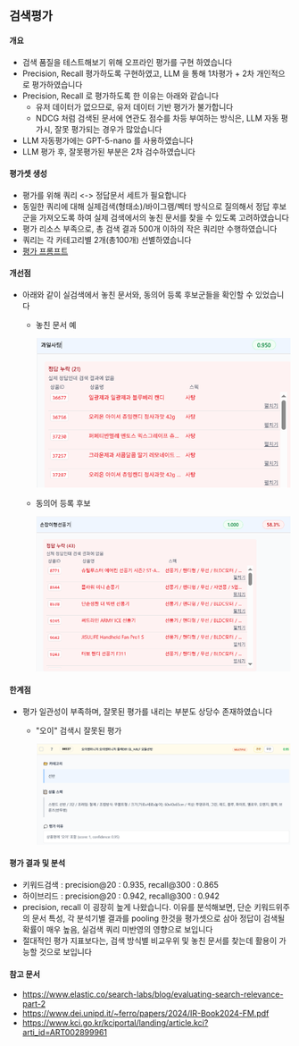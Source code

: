 ## 검색평가

#### 개요
- 검색 품질을 테스트해보기 위해 오프라인 평가를 구현 하였습니다
- Precision, Recall 평가하도록 구현하였고, LLM 을 통해 1차평가 + 2차 개인적으로 평가하였습니다
- Precision, Recall 로 평가하도록 한 이유는 아래와 같습니다
  - 유저 데이터가 없으므로, 유저 데이터 기반 평가가 불가합니다
  - NDCG 처럼 검색된 문서에 연관도 점수를 차등 부여하는 방식은, LLM 자동 평가시, 잘못 평가되는 경우가 많았습니다
- LLM 자동평가에는 GPT-5-nano 를 사용하였습니다
- LLM 평가 후, 잘못평가된 부분은 2차 검수하였습니다

#### 평가셋 생성 
- 평가를 위해 쿼리 <-> 정답문서 세트가 필요합니다
- 동일한 쿼리에 대해 실제검색(형태소)/바이그램/벡터 방식으로 질의해서 정답 후보군을 가져오도록 하여 실제 검색에서의 놓친 문서를 찾을 수 있도록 고려하였습니다
- 평가 리소스 부족으로, 총 검색 결과 500개 이하의 작은 쿼리만 수행하였습니다
- 쿼리는 각 카테고리별 2개(총100개) 선별하였습니다
- [평가 프롬프트](../src/main/resources/prompts/bulk-product-relevance-evaluation.txt)
  
#### 개선점
- 아래와 같이 실검색에서 놓친 문서와, 동의어 등록 후보군들을 확인할 수 있었습니다
  - 놓친 문서 예
    
    <img src="./images/evaluation_missing.png" alt="놓친 문서 예시" width="600">
    
  - 동의어 등록 후보
    
    <img src="./images/evaluation_synonym.png" alt="동의어 등록 후보" width="600">
#### 한계점
- 평가 일관성이 부족하며, 잘못된 평가를 내리는 부분도 상당수 존재하였습니다
  - "오이" 검색시 잘못된 평가
    
    <img src="./images/evaluation_llm.png" alt="잘못된 평가" width="600">

#### 평가 결과 및 분석 
  - 키워드검색 : precision@20 : 0.935, recall@300 : 0.865
  - 하이브리드 : precision@20 : 0.942, recall@300 : 0.942
  - precision, recall 이 굉장히 높게 나왔습니다. 이유를 분석해보면, 단순 키워드위주의 문서 특성, 각 분석기별 결과를 pooling 한것을 평가셋으로 삼아 정답이 검색될 확률이 매우 높음, 실검색 쿼리 미반영의 영향으로 보입니다
  - 절대적인 평가 지표보다는, 검색 방식별 비교우위 및 놓친 문서를 찾는데 활용이 가능할 것으로 보입니다

#### 참고 문서
  - https://www.elastic.co/search-labs/blog/evaluating-search-relevance-part-2
  - https://www.dei.unipd.it/~ferro/papers/2024/IR-Book2024-FM.pdf
  - https://www.kci.go.kr/kciportal/landing/article.kci?arti_id=ART002899961